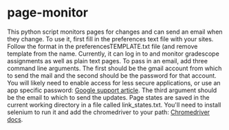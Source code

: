 # page-monitor
This python script monitors pages for changes and can send an email when they change. To use it, first fill in the preferences text file with your sites. Follow the format in the preferencesTEMPLATE.txt file (and remove template from the name. Currently, it can log in to and monitor gradescope assignments as well as plain text pages. To pass in an email, add three command line arguments. The first should be the gmail account from which to send the mail and the second should be the password for that account. You will likely need to enable access for less secure applications, or use an app specific password: [Google support article](https://support.google.com/accounts/answer/6010255?hl=en). The third argument should be the email to which to send the updates. Page states are saved in the current working directory in a file called link_states.txt. You'll need to install selenium to run it and add the chromedriver to your path: [Chromedriver docs](https://chromedriver.chromium.org/getting-started). 

